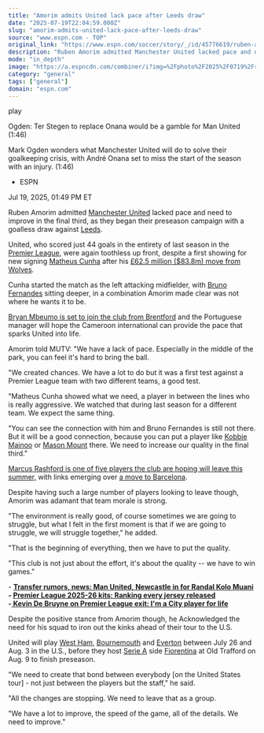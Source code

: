 ```yaml
---
title: "Amorim admits United lack pace after Leeds draw"
date: "2025-07-19T22:04:59.000Z"
slug: "amorim-admits-united-lack-pace-after-leeds-draw"
source: "www.espn.com - TOP"
original_link: "https://www.espn.com/soccer/story/_/id/45776619/ruben-amorim-admits-manchester-united-lack-pace-leeds-draw"
description: "Ruben Amorim admitted Manchester United lacked pace and need to improve in the final third, as they began their preseason campaign with a goalless draw against Leeds."
mode: "in_depth"
image: "https://a.espncdn.com/combiner/i?img=%2Fphoto%2F2025%2F0719%2Fr1521000_1296x729_16%2D9.jpg"
category: "general"
tags: ["general"]
domain: "espn.com"
---
```

<div id="readability-page-1" class="page"><div data-video="watch,640,360,45726021" data-cerebro-id="6872db46f9cb241c51c4c6bc" data-title="Ogden: Ter Stegen to replace Onana would be a gamble for Man United" data-source="espn"><div><picture><source srcset="https://a.espncdn.com/combiner/i?img=%2Fmedia%2Fmotion%2F2025%2F0712%2Fdm_250712_Ogden_Ter_Stegen_to_replace_Onana_would_be_a_gamble_for_Man_United%2Fdm_250712_Ogden_Ter_Stegen_to_replace_Onana_would_be_a_gamble_for_Man_United.jpg&amp;w=943&amp;h=530&amp;cquality=80&amp;format=jpg" media="(min-width: 376px)"><source srcset="https://a.espncdn.com/combiner/i?img=%2Fmedia%2Fmotion%2F2025%2F0712%2Fdm_250712_Ogden_Ter_Stegen_to_replace_Onana_would_be_a_gamble_for_Man_United%2Fdm_250712_Ogden_Ter_Stegen_to_replace_Onana_would_be_a_gamble_for_Man_United.jpg&amp;w=375&amp;cquality=80, https://a.espncdn.com/combiner/i?img=%2Fmedia%2Fmotion%2F2025%2F0712%2Fdm_250712_Ogden_Ter_Stegen_to_replace_Onana_would_be_a_gamble_for_Man_United%2Fdm_250712_Ogden_Ter_Stegen_to_replace_Onana_would_be_a_gamble_for_Man_United.jpg&amp;w=750&amp;cquality=40&amp;format=jpg 2x" media="(max-width: 375px)"></picture><p><span data-id="45726021">play</span></p></div><figcaption><div><p><span>Ogden: Ter Stegen to replace Onana would be a gamble for Man United (1:46)</span></p><p>Mark Ogden wonders what Manchester United will do to solve their goalkeeping crisis, with André Onana set to miss the start of the season with an injury. (1:46)</p></div></figcaption></div><div><div><ul><li><p>ESPN</p></li></ul><p><span>Jul 19, 2025, 01:49 PM ET</span></p></div><p>Ruben Amorim admitted <a href="https://www.espn.co.uk/football/club/_/id/360/manchester-united" target="_blank">Manchester United</a> lacked pace and need to improve in the final third, as they began their preseason campaign with a goalless draw against <a href="https://www.espn.co.uk/football/club/_/id/357/leeds-united" target="_blank">Leeds</a>.</p><p>United, who scored just 44 goals in the entirety of last season in the <a href="https://www.espn.co.uk/football/league/_/name/eng.1" target="_blank">Premier League,</a> were again toothless up front, despite a first showing for new signing <a href="https://www.espn.co.uk/football/player/_/id/259902/matheus-cunha" target="_blank">Matheus Cunha</a> after his <a href="https://www.espn.com/football/story/_/id/45438205/man-united-transfers-matheus-cunha-completes-dream-625m-move" target="_blank">£62.5 million ($83.8m) move from Wolves</a>.</p><p>Cunha started the match as the left attacking midfielder, with <a href="https://www.espn.co.uk/football/player/_/id/124091/bruno-fernandes" target="_blank">Bruno Fernandes</a> sitting deeper, in a combination Amorim made clear was not where he wants it to be.</p><p><a href="https://www.espn.com/football/story/_/id/45768381/man-united-transfers-deal-agreed-bryan-mbeumo-sources" target="_blank">Bryan Mbeumo is set to join the club from Brentford</a> and the Portuguese manager will hope the Cameroon international can provide the pace that sparks United into life.</p><p>Amorim told MUTV: "We have a lack of pace. Especially in the middle of the park, you can feel it's hard to bring the ball.</p><p>"We created chances. We have a lot to do but it was a first test against a Premier League team with two different teams, a good test.</p><p>"Matheus Cunha showed what we need, a player in between the lines who is really aggressive. We watched that during last season for a different team. We expect the same thing.</p><p>"You can see the connection with him and Bruno Fernandes is still not there. But it will be a good connection, because you can put a player like <a href="https://www.espn.co.uk/football/player/_/id/328466/kobbie-mainoo" target="_blank">Kobbie Mainoo</a> or <a href="https://www.espn.co.uk/football/player/_/id/231167/mason-mount" target="_blank">Mason Mount</a> there. We need to increase our quality in the final third."</p><p><a href="https://www.espn.com/football/story/_/id/45670178/man-united-delay-rashford-antony-garnacho-training-returns-sources" target="_blank">Marcus Rashford is one of five players the club are hoping will leave this summer,</a> with links emerging over <a href="https://www.espn.com/football/story/_/id/45775581/man-united-marcus-rashford-close-barcelona-loan-sources" target="_blank">a move to Barcelona</a>.</p><p>Despite having such a large number of players looking to leave though, Amorim was adamant that team morale is strong.</p><p>"The environment is really good, of course sometimes we are going to struggle, but what I felt in the first moment is that if we are going to struggle, we will struggle together," he added.</p><p>"That is the beginning of everything, then we have to put the quality.</p><p>"This club is not just about the effort, it's about the quality -- we have to win games."</p><p>- <strong><a href="https://www.espn.com/football/story/_/id/45774061/transfer-rumors-news-manchester-united-newcastle-psg-randal-kolo-muani" target="_blank">Transfer rumors, news: Man United, Newcastle in for Randal Kolo Muani</a></strong><br>
<strong>- <a href="https://www.espn.com/football/story/_/id/45588250/premier-league-2025-26-kits-ranking-every-jersey-released" target="_blank">Premier League 2025-26 kits: Ranking every jersey released</a><br>
-<a href="https://www.espn.com/football/story/_/id/45776347/kevin-de-bruyne-premier-league-exit-city-player-life" target="_blank"> Kevin De Bruyne on Premier League exit: I'm a City player for life</a></strong></p><p>Despite the positive stance from Amorim though, he Acknowledged the need for his squad to iron out the kinks ahead of their tour to the U.S.</p><p>United will play <a href="https://www.espn.co.uk/football/club/_/id/371/west-ham-united" target="_blank">West Ham</a>, <a href="https://www.espn.co.uk/football/club/_/id/349/afc-bournemouth" target="_blank">Bournemouth</a> and <a href="https://www.espn.co.uk/football/club/_/id/368/everton" target="_blank">Everton</a> between July 26 and Aug. 3 in the U.S., before they host <a href="https://www.espn.co.uk/football/league/_/name/ita.1" target="_blank">Serie A</a> side <a href="https://www.espn.co.uk/football/club/_/id/109/fiorentina" target="_blank">Fiorentina</a> at Old Trafford on Aug. 9 to finish preseason.</p><p>"We need to create that bond between everybody [on the United States tour] - not just between the players but the staff," he said.</p><p>"All the changes are stopping. We need to leave that as a group.</p><p>"We have a lot to improve, the speed of the game, all of the details. We need to improve."</p>
</div></div>